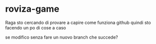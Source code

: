 # roviza-game
Raga sto cercando di provare a capire come funziona github quindi sto facendo un po di cose a caso

se modifico senza fare un nuovo branch che succede?
